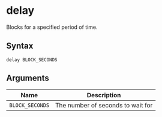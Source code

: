 # delay

Blocks for a specified period of time.

## Syntax

```
delay BLOCK_SECONDS
```

## Arguments

| Name            | Description                       |
| --------------- | --------------------------------- |
| `BLOCK_SECONDS` | The number of seconds to wait for |
